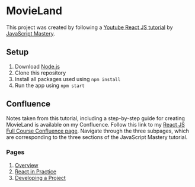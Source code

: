 # MovieLand

This project was created by following a [Youtube React JS tutorial](https://www.youtube.com/watch?v=b9eMGE7QtTk) by [JavaScript Mastery](https://www.youtube.com/@javascriptmastery).

## Setup

1. Download [Node.js](https://nodejs.org/en/download)
2. Clone this repository
3. Install all packages used using `npm install`
4. Run the app using `npm start`

## Confluence

Notes taken from this tutorial, including a step-by-step guide for creating MovieLand is available on my Confluence.
Follow this link to my [React JS Full Course Confluence page](https://arousha.atlassian.net/l/cp/gb6n1sdQ).
Navigate through the three subpages, which are corresponding to the three sections of the JavaScript Mastery tutorial.

### Pages
1. [Overview](https://arousha.atlassian.net/l/cp/ed4A1Jkf)
2. [React in Practice](https://arousha.atlassian.net/l/cp/QseuaftZ)
3. [Developing a Project](https://arousha.atlassian.net/l/cp/mnaG2raF)
